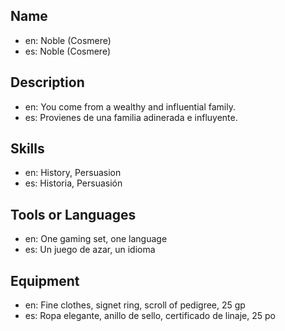 ## Name
- en: Noble (Cosmere)
- es: Noble (Cosmere)

## Description
- en: You come from a wealthy and influential family.
- es: Provienes de una familia adinerada e influyente.

## Skills
- en: History, Persuasion
- es: Historia, Persuasión

## Tools or Languages
- en: One gaming set, one language
- es: Un juego de azar, un idioma

## Equipment
- en: Fine clothes, signet ring, scroll of pedigree, 25 gp
- es: Ropa elegante, anillo de sello, certificado de linaje, 25 po